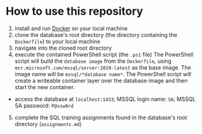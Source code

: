 # How to use this repository

1. install and run [Docker](https://www.docker.com/) on your local machine
2. clone the database's root directory (the directory containing the `Dockerfile`) to your local machine
3. navigate into the cloned root directory
4. execute the contained PowerShell script (the `.ps1` file)
   The PowerShell script will build the `database image` from the `Dockerfile`, using `mcr.microsoft.com/mssql/server:2019-latest` as the base image.
   The image name will be `mssql/*database name*`.
   The PowerShell script will create a writeable container layer over the database image and then start the new container.
- access the database at `localhost:1433`; MSSQL login name: `SA`; MSSQL SA password: `P@ssw0rd`
5. complete the SQL training assignments found in the database's root directory (`assignments.md`)

